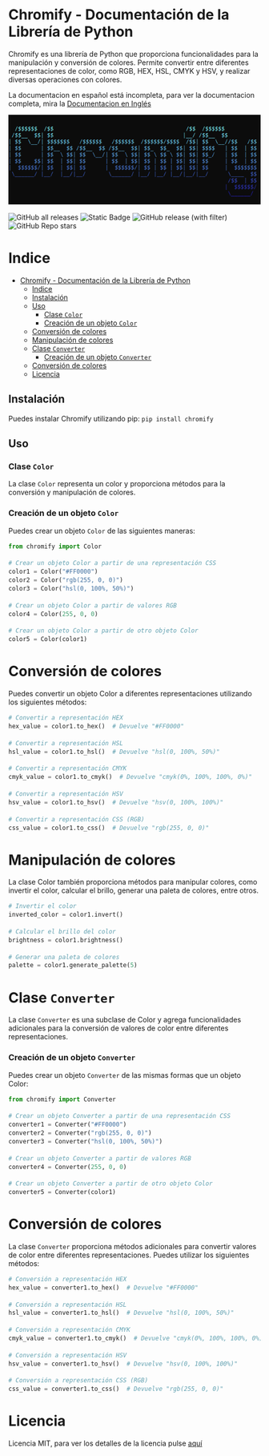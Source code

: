# Chromify - Documentación de la Librería de Python

Chromify es una librería de Python que proporciona funcionalidades para la manipulación y conversión de colores. Permite convertir entre diferentes representaciones de color, como RGB, HEX, HSL, CMYK y HSV, y realizar diversas operaciones con colores.

La documentacion en español está incompleta, para ver la documentacion completa, mira la [Documentacion en Inglés](README.md)

![BANNER](BANNER.PNG)


![GitHub all releases](https://img.shields.io/github/downloads/plaraje/chromify/total?style=plastic&logo=GitHub&label=Descargas&color=%2300FF00)   ![Static Badge](https://img.shields.io/badge/Licencia-MIT-green?style=plastic&logo=MIT&label=License&color=%2300FF00)   ![GitHub release (with filter)](https://img.shields.io/github/v/release/plaraje/chromify?style=plastic&logo=GitHub&label=Relase&color=%23ff0000)   ![GitHub Repo stars](https://img.shields.io/github/stars/plaraje/chromify?style=plastic&logo=GitHub&label=Estrellas&color=%23ffff00)

# Indice
- [Chromify - Documentación de la Librería de Python](#chromify---documentaci-n-de-la-librer-a-de-python)
  * [Indice](#Indice)
  * [Instalación](#instalación)
  * [Uso](#uso)
    + [Clase `Color`](#clase-color)
    + [Creación de un objeto `Color`](#creación-de-un-objeto-color)
  * [Conversión de colores](#conversión-de-colores)
  * [Manipulación de colores](#manipulación-de-colores)
  * [Clase `Converter`](#clase-converter)
    + [Creación de un objeto `Converter`](#creación-de-un-objeto-converter)
  * [Conversión de colores](#conversión-de-colores)
  * [Licencia](#licencia)

## Instalación

Puedes instalar Chromify utilizando pip: `pip install chromify`


## Uso

### Clase `Color`

La clase `Color` representa un color y proporciona métodos para la conversión y manipulación de colores.

### Creación de un objeto `Color`

Puedes crear un objeto `Color` de las siguientes maneras:

```python
from chromify import Color

# Crear un objeto Color a partir de una representación CSS
color1 = Color("#FF0000")
color2 = Color("rgb(255, 0, 0)")
color3 = Color("hsl(0, 100%, 50%)")

# Crear un objeto Color a partir de valores RGB
color4 = Color(255, 0, 0)

# Crear un objeto Color a partir de otro objeto Color
color5 = Color(color1)
```
# Conversión de colores
Puedes convertir un objeto Color a diferentes representaciones utilizando los siguientes métodos:
```python
# Convertir a representación HEX
hex_value = color1.to_hex()  # Devuelve "#FF0000"

# Convertir a representación HSL
hsl_value = color1.to_hsl()  # Devuelve "hsl(0, 100%, 50%)"

# Convertir a representación CMYK
cmyk_value = color1.to_cmyk()  # Devuelve "cmyk(0%, 100%, 100%, 0%)"

# Convertir a representación HSV
hsv_value = color1.to_hsv()  # Devuelve "hsv(0, 100%, 100%)"

# Convertir a representación CSS (RGB)
css_value = color1.to_css()  # Devuelve "rgb(255, 0, 0)"
```

# Manipulación de colores
La clase Color también proporciona métodos para manipular colores, como invertir el color, calcular el brillo, generar una paleta de colores, entre otros.
```python
# Invertir el color
inverted_color = color1.invert()

# Calcular el brillo del color
brightness = color1.brightness()

# Generar una paleta de colores
palette = color1.generate_palette(5)
```
# Clase `Converter`
La clase `Converter` es una subclase de Color y agrega funcionalidades adicionales para la conversión de valores de color entre diferentes representaciones.

### Creación de un objeto `Converter`
Puedes crear un objeto `Converter` de las mismas formas que un objeto Color:

```python
from chromify import Converter

# Crear un objeto Converter a partir de una representación CSS
converter1 = Converter("#FF0000")
converter2 = Converter("rgb(255, 0, 0)")
converter3 = Converter("hsl(0, 100%, 50%)")

# Crear un objeto Converter a partir de valores RGB
converter4 = Converter(255, 0, 0)

# Crear un objeto Converter a partir de otro objeto Color
converter5 = Converter(color1)
```
# Conversión de colores
La clase `Converter` proporciona métodos adicionales para convertir valores de color entre diferentes representaciones. Puedes utilizar los siguientes métodos:

```python
# Conversión a representación HEX
hex_value = converter1.to_hex()  # Devuelve "#FF0000"

# Conversión a representación HSL
hsl_value = converter1.to_hsl()  # Devuelve "hsl(0, 100%, 50%)"

# Conversión a representación CMYK
cmyk_value = converter1.to_cmyk()  # Devuelve "cmyk(0%, 100%, 100%, 0%)"

# Conversión a representación HSV
hsv_value = converter1.to_hsv()  # Devuelve "hsv(0, 100%, 100%)"

# Conversión a representación CSS (RGB)
css_value = converter1.to_css()  # Devuelve "rgb(255, 0, 0)"
```

# Licencia
Licencia MIT, para ver los detalles de la licencia pulse [aquí](LICENSE)

